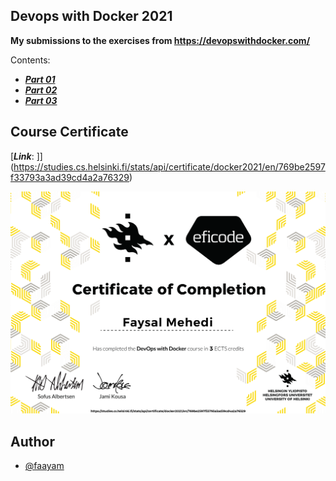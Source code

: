 ## Devops with Docker 2021

**My submissions to the exercises from https://devopswithdocker.com/**

Contents:

- [**_Part 01_**](https://github.com/faayam/devops-with-docker/tree/main/part01)
- [**_Part 02_**](https://github.com/faayam/devops-with-docker/tree/main/part02)
- [**_Part 03_**](https://github.com/faayam/devops-with-docker/tree/main/part03)

## Course Certificate

[**_Link_**: ]](https://studies.cs.helsinki.fi/stats/api/certificate/docker2021/en/769be2597f33793a3ad39cd4a2a76329)

![Certificate Screenshot](https://github.com/faayam/devops-with-docker/blob/main/certificate-docker.png)

## Author

- [@faayam](https://www.github.com/faayam)
